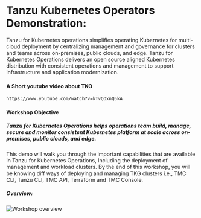 # Tanzu Kubernetes Operators Demonstration: 

Tanzu for Kubernetes operations simplifies operating Kubernetes for multi-cloud deployment by centralizing management and governance for clusters and teams across on-premises, public clouds, and edge. Tanzu for Kubernetes Operations delivers an open source aligned Kubernetes distribution with consistent operations and management to support infrastructure and application modernization.

#### A Short youtube video about TKO

```dashboard:open-url
https://www.youtube.com/watch?v=kTvQOxnQ5kA
```

#### Workshop Objective

##### Tanzu for Kubernetes Operations helps operations team build, manage, secure and monitor consistent Kubernetes platform at scale across on-premises, public clouds, and edge.

This demo will walk you through the important capabilities that are available in Tanzu for Kubernetes Operations, Including the deployment of management and workload clusters. By the end of this workshop, you will be knowing diff ways of deploying and managing TKG clusters i.e., TMC CLI, Tanzu CLI, TMC API, Terraform and TMC Console. 

##### Overview: 

![Workshop overview](exercises/images/workshop-3.png)
